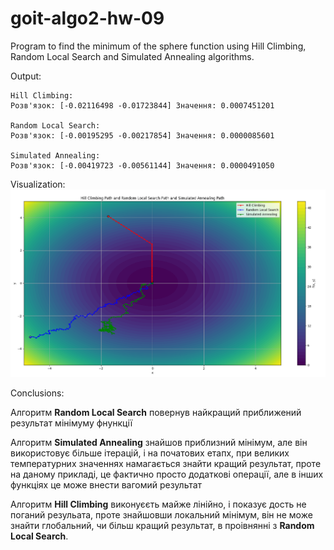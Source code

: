# goit-algo2-hw-09


Program to find the minimum of the sphere function using Hill Climbing, Random Local Search and Simulated Annealing algorithms.

Output:

```
Hill Climbing:
Розв'язок: [-0.02116498 -0.01723844] Значення: 0.0007451201

Random Local Search:
Розв'язок: [-0.00195295 -0.00217854] Значення: 0.0000085601

Simulated Annealing:
Розв'язок: [-0.00419723 -0.00561144] Значення: 0.0000491050
```

Visualization:
![Visualization](image.png)

Conclusions:

Алгоритм **Random Local Search** повернув найкращий приближений результат мінімуму фнункції

Алгоритм **Simulated Annealing** знайшов приблизний мінімум, але він використовує більше ітерацій, і на початових етапх, при великих температурних значеннях намагається знайти кращий результат, проте на даному прикладі, це фактично просто додаткові операції, але в інших функціях це може внести вагомий результат


Алгоритм **Hill Climbing** виконуєєть майже лінійно, і показує дость не поганий резульата, проте знайшовши локальний мінімум, він не може знайти глобальний, чи більш кращий результат, в проівнянні з **Random Local Search**.